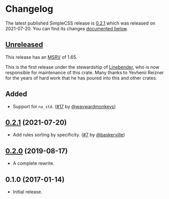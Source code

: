 # Changelog

<!-- Instructions

This changelog follows the patterns described here: <https://keepachangelog.com/en/1.0.0/>.

Subheadings to categorize changes are `added, changed, deprecated, removed, fixed, security`.

-->

The latest published SimpleCSS release is [0.2.1](#021-2021-07-20) which was released on 2021-07-20.
You can find its changes [documented below](#021-2021-07-20).

## [Unreleased]

This release has an [MSRV][] of 1.65.

This is the first release under the stewardship of [Linebender][], who is now responsible for maintenance of this crate.
Many thanks to Yevhenii Reizner for the years of hard work that he has poured into this and other crates.

## Added

- Support for `no_std`. ([#17][] by [@waywardmonkeys][])

## [0.2.1][] (2021-07-20)

- Add rules sorting by specificity. ([#7][] by [@baskerville][])

## [0.2.0][] (2019-08-17)

- A complete rewrite.

## 0.1.0 (2017-01-14)

- Initial release.

[MSRV]: README.md#minimum-supported-rust-version-msrv
[Linebender]: https://github.com/linebender

[#7]: https://github.com/linebender/simplecss/pull/7
[#17]: https://github.com/linebender/simplecss/pull/17

[@baskerville]: https://github.com/baskerville
[@waywardmonkeys]: https://github.com/waywardmonkeys

[Unreleased]: https://github.com/RazrFalcon/simplecss/compare/v0.2.1...HEAD
[0.2.1]: https://github.com/RazrFalcon/simplecss/compare/v0.2.0...v0.2.1
[0.2.0]: https://github.com/RazrFalcon/simplecss/compare/v0.1.0...v0.2.0
